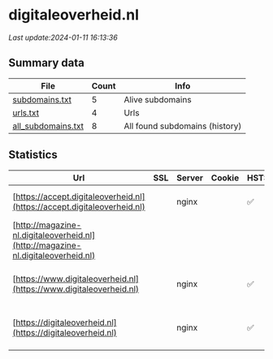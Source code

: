# digitaleoverheid.nl
*Last update:2024-01-11 16:13:36*
## Summary data
| File       | Count | Info |
|------------|-------|------|
|[subdomains.txt](/data/digitaleoverheid/subdomains.txt)|5|Alive subdomains|
|[urls.txt](/data/digitaleoverheid/urls.txt)|4|Urls|
|[all_subdomains.txt](/data/digitaleoverheid/all_subdomains.txt)|8|All found subdomains (history)|
## Statistics
| Url | SSL | Server | Cookie | HSTS | CSP | XFO | XXP | RP | Tech |
|------------|-------|------|------|------|------|------|------|------|------|
|[https://accept.digitaleoverheid.nl](https://accept.digitaleoverheid.nl)| |nginx| |:white_check_mark: | | | |:white_check_mark: |Basic HSTS Nginx|
|[http://magazine-nl.digitaleoverheid.nl](http://magazine-nl.digitaleoverheid.nl)| | | | | |:white_check_mark: |:white_check_mark: |:white_check_mark: ||
|[https://www.digitaleoverheid.nl](https://www.digitaleoverheid.nl)| |nginx| |:white_check_mark: | | | |:white_check_mark: |HSTS MySQL Nginx PHP...|
|[https://digitaleoverheid.nl](https://digitaleoverheid.nl)| |nginx| |:white_check_mark: | | | |:white_check_mark: |HSTS MySQL Nginx PHP...|